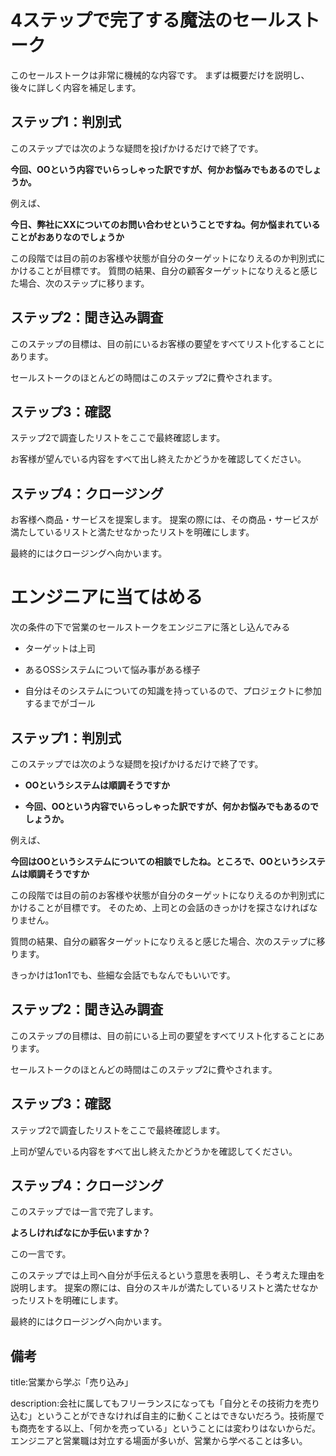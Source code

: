
# 4ステップで完了する魔法のセールストーク

このセールストークは非常に機械的な内容です。
まずは概要だけを説明し、後々に詳しく内容を補足します。


## ステップ1：判別式

このステップでは次のような疑問を投げかけるだけで終了です。

**今回、OOという内容でいらっしゃった訳ですが、何かお悩みでもあるのでしょうか。**

例えば、

**今日、弊社にXXについてのお問い合わせということですね。何か悩まれていることがおありなのでしょうか**

この段階では目の前のお客様や状態が自分のターゲットになりえるのか判別式にかけることが目標です。
質問の結果、自分の顧客ターゲットになりえると感じた場合、次のステップに移ります。


## ステップ2：聞き込み調査

このステップの目標は、目の前にいるお客様の要望をすべてリスト化することにあります。

セールストークのほとんどの時間はこのステップ2に費やされます。


## ステップ3：確認

ステップ2で調査したリストをここで最終確認します。

お客様が望んでいる内容をすべて出し終えたかどうかを確認してください。


## ステップ4：クロージング

お客様へ商品・サービスを提案します。
提案の際には、その商品・サービスが満たしているリストと満たせなかったリストを明確にします。

最終的にはクロージングへ向かいます。


# エンジニアに当てはめる

次の条件の下で営業のセールストークをエンジニアに落とし込んでみる

- ターゲットは上司

- あるOSSシステムについて悩み事がある様子

- 自分はそのシステムについての知識を持っているので、プロジェクトに参加するまでがゴール


## ステップ1：判別式

このステップでは次のような疑問を投げかけるだけで終了です。

- **OOというシステムは順調そうですか**

- **今回、OOという内容でいらっしゃった訳ですが、何かお悩みでもあるのでしょうか。**

例えば、

**今回はOOというシステムについての相談でしたね。ところで、OOというシステムは順調そうですか**

この段階では目の前のお客様や状態が自分のターゲットになりえるのか判別式にかけることが目標です。
そのため、上司との会話のきっかけを探さなければなりません。

質問の結果、自分の顧客ターゲットになりえると感じた場合、次のステップに移ります。

きっかけは1on1でも、些細な会話でもなんでもいいです。


## ステップ2：聞き込み調査

このステップの目標は、目の前にいる上司の要望をすべてリスト化することにあります。

セールストークのほとんどの時間はこのステップ2に費やされます。


## ステップ3：確認

ステップ2で調査したリストをここで最終確認します。

上司が望んでいる内容をすべて出し終えたかどうかを確認してください。


## ステップ4：クロージング

このステップでは一言で完了します。

**よろしければなにか手伝いますか？**

この一言です。

このステップでは上司へ自分が手伝えるという意思を表明し、そう考えた理由を説明します。
提案の際には、自分のスキルが満たしているリストと満たせなかったリストを明確にします。

最終的にはクロージングへ向かいます。






## 備考

title:営業から学ぶ「売り込み」

description:会社に属してもフリーランスになっても「自分とその技術力を売り込む」ということができなければ自主的に動くことはできないだろう。技術屋でも商売をする以上、「何かを売っている」ということには変わりはないからだ。エンジニアと営業職は対立する場面が多いが、営業から学べることは多い。

